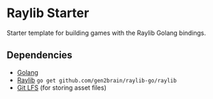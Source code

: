 # Raylib Starter

Starter template for building games with the Raylib Golang bindings.

## Dependencies

* [Golang](https://golang.org/)
* [Raylib](https://www.raylib.com/) `go get github.com/gen2brain/raylib-go/raylib`
* [Git LFS](https://git-lfs.github.com/) (for storing asset files)